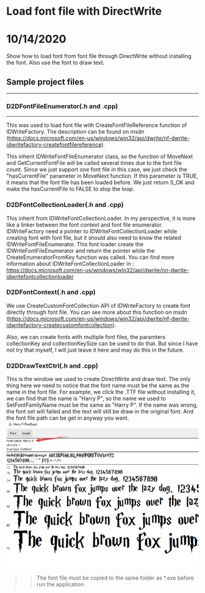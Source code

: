 # Load font file with DirectWrite
# 10/14/2020
Show how to load font from font file through DirectWrite without installing the font. Also use the font to draw text.

## Sample project files
---
### D2DFontFileEnumerator(.h and .cpp)
---
This was used to load font file with CreateFontFileReference function of IDWriteFactory. The description can be found on msdn (https://docs.microsoft.com/en-us/windows/win32/api/dwrite/nf-dwrite-idwritefactory-createfontfilereference).

This inherit IDWriteFontFileEnumerator class, so the function of MoveNext and GetCurrentFontFile will be called several times due to the font file count. Since we just support one font file in this case, we just check the "hasCurrentFile" parameter in MoveNext function. If this parameter is TRUE, it means that the font file has been loaded before. We just return S_OK and make the hasCurrentFile to FALSE to stop the loop.

### D2DFontCollectionLoader(.h and .cpp)
This inherit from IDWriteFontCollectionLoader. In my perspective, it is more like a linker between the font context and font file enumerator. IDWriteFactory need a pointer to IDWriteFontCollectionLoader while creating font with font file, but it should also need to know the related IDWriteFontFileEnumerator. This font loader create the IDWriteFontFileEnumerator and return the pointer while the CreateEnumeratorFromKey function was called. You can find more information about IDWriteFontCollectionLoader in : https://docs.microsoft.com/en-us/windows/win32/api/dwrite/nn-dwrite-idwritefontcollectionloader

### D2DFontContext(.h and .cpp)
We use CreateCustomFontCollection API of IDWriteFactory to create font directly through font file. You can see more about this function on msdn (https://docs.microsoft.com/en-us/windows/win32/api/dwrite/nf-dwrite-idwritefactory-createcustomfontcollection).

Also, we can create fonts with multiple font files, the paramters collectionKey and collectionKeySize can be used to do that. But since I have not try that myself, I will just leave it here and may do this in the future.

### D2DDrawTextCtrl(.h and .cpp)
This is the window we used to create DirectWrite and draw text. The only thing here we need to notice that the font name must be the same as the name in the font file. For example, we click the .TTF file without installing it, we can find that the name is "Harry P", so the name we used to SetFontFamilyName must be the same as "Harry P". If the name was wrong, the font set will failed and the text will still be draw in the original font. And the font file path can be get in anyway you want.
![Image](https://github.com/se6en/Load-font-file-with-directwrite/blob/master/Font_File_Thumbnail.png)
>>The font file must be copied to the same folder as *.exe before run the application.

